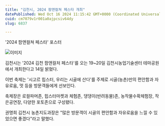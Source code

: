 ```yaml
---
title: "김천시, 2024 팜앤컬쳐 페스타 개최"
datePublished: Wed Oct 16 2024 11:15:42 GMT+0000 (Coordinated Universal Time)
cuid: cm7079v1r001a0ajpcsiv64dy
slug: 6837

---
```



'2024 팜앤컬쳐 페스타' 포스터

![이미지](https://cdn.hashnode.com/res/hashnode/image/upload/v1739261301603/728ec130-2667-49bb-8e46-7b5ecaaf2d75.jpeg)

김천시는 '2024 김천 팜앤컬처 페스타'를 오는 19~20일 김천시농업기술센터 테마공원에서 개최한다고 14일 밝혔다.

이번 축제는 '시고르 힙스터, 우리는 시골에 산다'를 주제로 시골(농촌)만의 편안함과 자유로움, 멋 등을 방문객들에게 선보인다.

축제장은 로컬파머존, 힙스터마켓과 체험존, 댕댕이(반려동물)존, 농작물수확체험장, 작은공연장, 다양한 포토존으로 구성됐다.

권명희 김천시 농촌지도과장은 "많은 방문객이 시골의 편안함과 자유로움을 느낄 수 있었으면 좋겠다"라고 말했다.